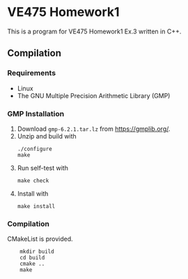 # VE475 Homework1

This is a program for VE475 Homework1 Ex.3 written in C++.

## Compilation

### Requirements

* Linux
* The GNU Multiple Precision Arithmetic Library (GMP)

### GMP Installation

1. Download `gmp-6.2.1.tar.lz` from <https://gmplib.org/>.
2. Unzip and build with
    ```
    ./configure  
    make
    ```
3. Run self-test with
    ```
    make check
    ```
4. Install with
    ```
    make install
    ```

### Compilation

CMakeList is provided.
```
    mkdir build
    cd build
    cmake ..
    make
```